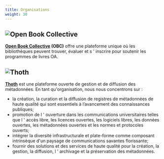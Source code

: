 ```yaml
---
title: Organisations
weight: 30
---
```


## ![Open Book Collective](/logos/obc.png)

**[Open Book Collective](https://openbookcollective.org/) (OBC)** offre une plateforme unique où les bibliothèques peuvent trouver, évaluer et s ' inscrire pour soutenir les programmes de livres OA.

## ![Thoth](/logos/thoth.png)

**[Thoth](https://thoth.pub/)** est une plateforme ouverte de gestion et de diffusion des métadonnées. En tant qu'organisation, nous nous concentrons sur :

* la création, la curation et la diffusion de registres de métadonnées de haute qualité qui sont essentiels à l’avancement des connaissances publiques;
* promotion de l ' ouverture dans les communications universitaires telles que l ' accès libre, les licences ouvertes, les logiciels libres, les données ouvertes, les métadonnées ouvertes et les normes et protocoles ouverts;
* intégrer la diversité infrastructurale et plate-forme comme composant intrinsèque d'un paysage de communications savantes florissante;
* fournir des solutions et des services de haute qualité pour la création, la gestion, la diffusion, l ' archivage et la préservation des métadonnées.